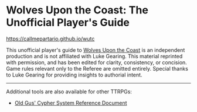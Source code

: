 # Wolves Upon the Coast: The Unofficial Player's Guide

https://callmepartario.github.io/wutc

This unofficial player's guide to [Wolves Upon the Coast](https://lukegearing.blot.im/wolves-upon-the-coast) is an independent production and is not affiliated with Luke Gearing. This material reprinted with permission, and has been edited for clarity, consistency, or concision. Game rules relevant only to the Referee are omitted entirely. Special thanks to Luke Gearing for providing insights to authorial intent.

---

Additional tools are also available for other TTRPGs:

- [Old Gus' Cypher System Reference Document](https://callmepartario.github.io/og-csrd/)

